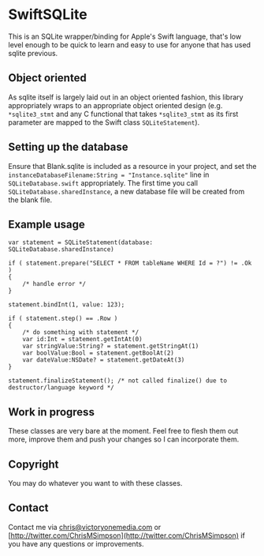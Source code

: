SwiftSQLite
===========

This is an SQLite wrapper/binding for Apple's Swift language, that's low level enough to be quick to learn and easy to use for anyone that has used sqlite previous.

Object oriented
---
As sqlite itself is largely laid out in an object oriented fashion, this library appropriately wraps to an appropriate object oriented design (e.g. ```*sqlite3_stmt``` and any C functional that takes ```*sqlite3_stmt``` as its first parameter are mapped to the Swift class ```SQLiteStatement```).

Setting up the database
---
Ensure that Blank.sqlite is included as a resource in your project, and set the ```instanceDatabaseFilename:String = "Instance.sqlite"``` line in ```SQLiteDatabase.swift``` appropriately. The first time you call ```SQLiteDatabase.sharedInstance```, a new database file will be created from the blank file.

Example usage
---

    var statement = SQLiteStatement(database: SQLiteDatabase.sharedInstance)
        
    if ( statement.prepare("SELECT * FROM tableName WHERE Id = ?") != .Ok )
    {
        /* handle error */
    }
        
    statement.bindInt(1, value: 123);
        
    if ( statement.step() == .Row )
    {
        /* do something with statement */
        var id:Int = statement.getIntAt(0)
        var stringValue:String? = statement.getStringAt(1)
        var boolValue:Bool = statement.getBoolAt(2)
        var dateValue:NSDate? = statement.getDateAt(3)
    }
        
    statement.finalizeStatement(); /* not called finalize() due to destructor/language keyword */

Work in progress
---
These classes are very bare at the moment. Feel free to flesh them out more, improve them and push your changes so I can incorporate them.

Copyright
---
You may do whatever you want to with these classes.

Contact
---
Contact me via [chris@victoryonemedia.com](mailto:chris@victoryonemedia.com) or [http://twitter.com/ChrisMSimpson](http://twitter.com/ChrisMSimpson) if you have any questions or improvements.
